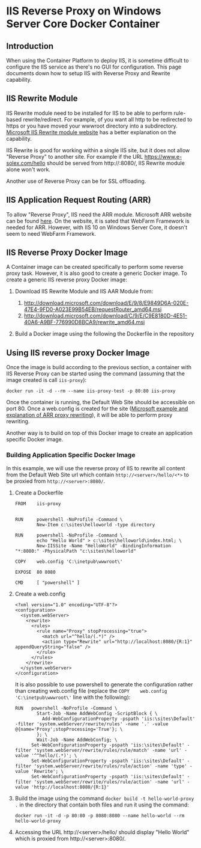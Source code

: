 # IIS Reverse Proxy on Windows Server Core Docker Container

## Introduction
When using the Container Platform to deploy IIS, it is sometime difficult to configure the IIS service as there's no GUI for configuration.  This page documents down how to setup IIS with Reverse Proxy and Rewrite capability.

## IIS Rewrite Module
IIS Rewrite module need to be installed for IIS to be able to perform rule-based rewrite/redirect.  For example, of you want all http to be redirected to https or you have moved your wwwroot directory into a subdirectory.  [Microsoft IIS Rewrite module website](https://www.iis.net/downloads/microsoft/url-rewrite) has a better explanation on the capability.

IIS Rewrite is good for working within a single IIS site, but it does not allow "Reverse Proxy" to another site.  For example if the URL https://www.e-solex.com/hello should be served from http://<another-web-site>:8080/, IIS Rewrite module alone won't work.

Another use of Reverse Proxy can be for SSL offloading.

## IIS Application Request Routing (ARR)
To allow "Reverse Proxy", IIS need the ARR module.  Microsoft ARR website can be found [here](https://www.iis.net/downloads/microsoft/application-request-routing).  On the website, it is sated that WebFarm Framework is needed for ARR.  However, with IIS 10 on Windows Server Core, it doesn't seem to need WebFarm Framework.

## IIS Reverse Proxy Docker Image
A Container image can be created specifically to perform some reverse proxy task.  However, it is also good to create a generic Docker image.  To create a generic IIS reverse proxy Docker image:
1.  Download IIS Rewrite Module and IIS AAR Module from:
    1.  http://download.microsoft.com/download/E/9/8/E9849D6A-020E-47E4-9FD0-A023E99B54EB/requestRouter_amd64.msi
    1.  http://download.microsoft.com/download/C/9/E/C9E8180D-4E51-40A6-A9BF-776990D8BCA9/rewrite_amd64.msi

1.  Build a Docker image using the following the Dockerfile in the repository

## Using IIS reverse proxy Docker Image
Once the image is build according to the previous section, a container with IIS Reverse Proxy can be started using the command (assuming that the image created is call `iis-proxy`):

`docker run -it -d --rm --name iis-proxy-test -p 80:80 iis-proxy`

Once the container is running, the Default Web Site should be accessible on port 80.  Once a web.config is created for the site ([Microsoft example and explanation of ARR proxy rewriting](https://docs.microsoft.com/en-us/iis/extensions/url-rewrite-module/reverse-proxy-with-url-rewrite-v2-and-application-request-routing#configuring-rules-for-the-reverse-proxy)), it will be able to perform proxy rewriting.

Another way is to build on top of this Docker image to create an application specific Docker image.

### Building Application Specific Docker Image
In this example, we will use the reverse proxy of IIS to rewrite all content from the Default Web Site url which contain `http://<server>/hello/<*>` to be proxied from `http://<server>:8080/`.

1.  Create a Dockerfile
    ```
    FROM    iis-proxy
     
     
    RUN     powershell -NoProfile -Command \
            New-Item c:\sites\helloworld -type directory
     
    RUN     powershell -NoProfile -Command \
            echo "Hello World" > c:\sites\helloworld\index.html; \
            New-IISSite -Name "HelloWorld" -BindingInformation "*:8080:" -PhysicalPath "c:\sites\helloworld"
     
    COPY    web.config 'C:\inetpub\wwwroot\'
     
    EXPOSE  80 8080
     
    CMD     [ "powershell" ]
    ```

1.  Create a web.config
    ```
    <?xml version="1.0" encoding="UTF-8"?>
    <configuration>
      <system.webServer>
        <rewrite>
          <rules>
            <rule name="Proxy" stopProcessing="true">
              <match url="^hello/(.*)" />
              <action type="Rewrite" url="http://localhost:8080/{R:1}" appendQueryString="false" />
            </rule>
          </rules>
        </rewrite>
      </system.webServer>
    </configuration>
    ```
    It is also possible to use powershell to generate the configuration rather than creating web.config file (replace the `COPY    web.config 'C:\inetpub\wwwroot\'` line with the following):
    ```
    RUN	  powershell -NoProfile -Command \
            Start-Job -Name AddWebConfig -ScriptBlock { \
              Add-WebConfigurationProperty -pspath 'iis:\sites\Default' -filter 'system.webServer/rewrite/rules' -name '.' -value @{name='Proxy';stopProcessing='True'}; \
            }; \
            Wait-Job -Name AddWebConfig; \
          Set-WebConfigurationProperty -pspath 'iis:\sites\Default' -filter 'system.webServer/rewrite/rules/rule/match' -name 'url' -value '^^hello/(.*)'; \
          Set-WebConfigurationProperty -pspath 'iis:\sites\Default' -filter 'system.webServer/rewrite/rules/rule/action' -name 'type' -value 'Rewrite'; \
          Set-WebConfigurationProperty -pspath 'iis:\sites\Default' -filter 'system.webServer/rewrite/rules/rule/action' -name 'url' -value 'http://localhost:8080/{R:1}'

    ``` 

1.  Build the image using the command `docker build -t hello-world-proxy .` in the directory that contain both files and run it using the command:
    ```
    docker run -it -d -p 80:80 -p 8080:8080 --name hello-world --rm hello-world-proxy
    ```

1.  Accessing the URL http://&lt;server&gt;/hello/ should display "Hello World" which is proxied from http://&lt;server&gt;:8080/.
